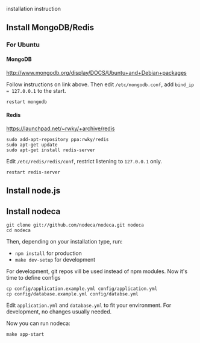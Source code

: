 installation instruction

## Install MongoDB/Redis

### For Ubuntu

#### MongoDB

http://www.mongodb.org/display/DOCS/Ubuntu+and+Debian+packages

Follow instructions on link above. Then edit `/etc/mongodb.conf`,
add `bind_ip = 127.0.0.1` to the start.

    restart mongodb

#### Redis

https://launchpad.net/~rwky/+archive/redis

    sudo add-apt-repository ppa:rwky/redis
    sudo apt-get update
    sudo apt-get install redis-server

Edit `/etc/redis/redis/conf`, restrict listening to `127.0.0.1` only.

    restart redis-server

## Install node.js

## Install nodeca

    git clone git://github.com/nodeca/nodeca.git nodeca
    cd nodeca

Then, depending on your installation type, run:

- `npm install` for production
- `make dev-setup` for development

For development, git repos vill be used instead of npm modules.
Now it's time to define configs

    cp config/application.example.yml config/application.yml
    cp config/database.example.yml config/databse.yml

Edit `application.yml` and `database.yml` to fit your environment.
For development, no changes usually needed.

Now you can run nodeca:

    make app-start

